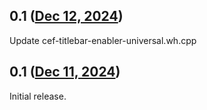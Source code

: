 ## 0.1 ([Dec 12, 2024](https://github.com/ramensoftware/windhawk-mods/blob/d559fac9044d3f0add97d1c6eed6108843071d3c/mods/cef-titlebar-enabler-universal.wh.cpp))

Update cef-titlebar-enabler-universal.wh.cpp

## 0.1 ([Dec 11, 2024](https://github.com/ramensoftware/windhawk-mods/blob/544e00c114271fcaa51e36d1d6b6f81a58a5f5d6/mods/cef-titlebar-enabler-universal.wh.cpp))

Initial release.
